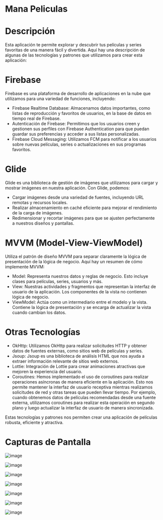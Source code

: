 # Mana Peliculas

# Descripción

Esta aplicación te permite explorar y descubrir tus películas y series favoritas de una manera fácil y divertida. Aquí hay una descripción de algunas de las tecnologías y patrones que utilizamos para crear esta aplicación:

# Firebase

Firebase es una plataforma de desarrollo de aplicaciones en la nube que utilizamos para una variedad de funciones, incluyendo:

- Firebase Realtime Database: Almacenamos datos importantes, como listas de reproducción y favoritos de usuarios, en la base de datos en tiempo real de Firebase.
- Autenticación de Firebase: Permitimos que los usuarios creen y gestionen sus perfiles con Firebase Authentication para que puedan guardar sus preferencias y acceder a sus listas personalizadas.
- Firebase Cloud Messaging: Utilizamos FCM para notificar a los usuarios sobre nuevas películas, series o actualizaciones en sus programas favoritos.

# Glide

Glide es una biblioteca de gestión de imágenes que utilizamos para cargar y mostrar imágenes en nuestra aplicación. Con Glide, podemos:

- Cargar imágenes desde una variedad de fuentes, incluyendo URL remotas y recursos locales.
- Realizar almacenamiento en caché eficiente para mejorar el rendimiento de la carga de imágenes.
- Redimensionar y recortar imágenes para que se ajusten perfectamente a nuestros diseños y pantallas.

# MVVM (Model-View-ViewModel)

Utiliza el patrón de diseño MVVM para separar claramente la lógica de presentación de la lógica de negocio. Aquí hay un resumen de cómo implemente MVVM:

- Model: Representa nuestros datos y reglas de negocio. Esto incluye clases para películas, series, usuarios y más.
- View: Nuestras actividades y fragmentos que representan la interfaz de usuario de la aplicación. Los componentes de la vista no contienen lógica de negocio.
- ViewModel: Actúa como un intermediario entre el modelo y la vista. Contiene la lógica de presentación y se encarga de actualizar la vista cuando cambian los datos.
  
# Otras Tecnologías

- OkHttp: Utilizamos OkHttp para realizar solicitudes HTTP y obtener datos de fuentes externas, como sitios web de películas y series.
- Jsoup: Jsoup es una biblioteca de análisis HTML que nos ayuda a extraer información relevante de sitios web externos.
- Lottie: Integración de Lottie para crear animaciones atractivas que mejoren la experiencia del usuario.
- Coroutines: Hemos implementado el uso de coroutines para realizar operaciones asíncronas de manera eficiente en la aplicación. Esto nos permite mantener la interfaz de usuario receptiva mientras realizamos solicitudes de red y otras tareas que pueden llevar tiempo. Por ejemplo, cuando obtenemos datos de películas recomendadas desde una fuente externa, utilizamos coroutines para realizar esta operación en segundo plano y luego actualizar la interfaz de usuario de manera sincronizada.

Estas tecnologías y patrones nos permiten crear una aplicación de películas robusta, eficiente y atractiva.

# Capturas de Pantalla

![image](https://github.com/Kraldr/Mana_peliculas/assets/44440933/01269023-7952-4795-b566-920a8d6455b3)

![image](https://github.com/Kraldr/Mana_peliculas/assets/44440933/01e58da3-655b-41c9-82c8-73ed4936a2e3)

![image](https://github.com/Kraldr/Mana_peliculas/assets/44440933/0144d400-eeb6-46de-b585-213f3d6be800)

![image](https://github.com/Kraldr/Mana_peliculas/assets/44440933/0649527e-2dad-4b97-9509-fb84890d80f1)

![image](https://github.com/Kraldr/Mana_peliculas/assets/44440933/e0663275-7ede-40e6-bf22-b3a5c79a02f4)

![image](https://github.com/Kraldr/Mana_peliculas/assets/44440933/61b030a3-e8e9-49f8-9614-cb714e43220e)

![image](https://github.com/Kraldr/Mana_peliculas/assets/44440933/814bed64-1a79-4bc3-a196-6d01f9364537)







